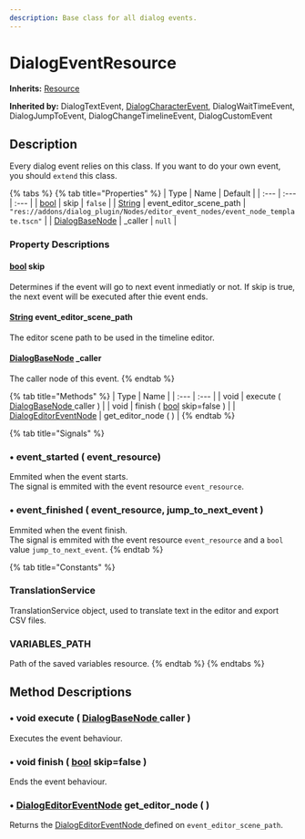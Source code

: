 ```yaml
---
description: Base class for all dialog events.
---
```


# DialogEventResource

**Inherits:** [Resource](https://docs.godotengine.org/es/stable/classes/class_resource.html)

**Inherited by:** DialogTextEvent, [DialogCharacterEvent](dialogcharacterevent.md), DialogWaitTimeEvent, DialogJumpToEvent, DialogChangeTimelineEvent, DialogCustomEvent

## Description

Every dialog event relies on this class. If you want to do your own event, you should `extend` this class.

{% tabs %}
{% tab title="Properties" %}
| Type | Name | Default |
| :--- | :--- | :--- |
| [bool](https://docs.godotengine.org/es/stable/classes/class_bool.html) | skip | `false` |
| [String](https://docs.godotengine.org/es/stable/classes/class_string.html) | event\_editor\_scene\_path | `"res://addons/dialog_plugin/Nodes/editor_event_nodes/event_node_template.tscn"` |
| [DialogBaseNode](../../node-class/class_dialog-base-node/) | \_caller | `null` |

### Property Descriptions

#### [bool](https://docs.godotengine.org/es/stable/classes/class_bool.html) skip <a id="property-skip"></a>

Determines if the event will go to next event inmediatly or not. If skip is true, the next event will be executed after thie event ends.



#### [String](https://docs.godotengine.org/es/stable/classes/class_string.html) event\_editor\_scene\_path

The editor scene path to be used in the timeline editor.



#### [DialogBaseNode](../../node-class/class_dialog-base-node/) \_caller

The caller node of this event.
{% endtab %}

{% tab title="Methods" %}
| Type | Name |
| :--- | :--- |
| void | execute \( [DialogBaseNode ](../../node-class/class_dialog-base-node/)caller \) |
| void | finish \( [bool](https://docs.godotengine.org/es/stable/classes/class_bool.html) skip=false \) |
| [DialogEditorEventNode](../../node-class/class_dialog-editor-event-node.md) | get\_editor\_node \( \) |
{% endtab %}

{% tab title="Signals" %}
### •  event\_started \( event\_resource\)

Emmited when the event starts.  
The signal is emmited with the event resource `event_resource`.

### •  event\_finished \( event\_resource, jump\_to\_next\_event \)

Emmited when the event finish.   
The signal is emmited with the event resource `event_resource` and a `bool` value `jump_to_next_event`.
{% endtab %}

{% tab title="Constants" %}
### TranslationService

TranslationService object, used to translate text in the editor and export CSV files.

### VARIABLES\_PATH

Path of the saved variables resource.
{% endtab %}
{% endtabs %}

## Method Descriptions

### •  void  execute \( [DialogBaseNode ](../../node-class/class_dialog-base-node/)caller \)

Executes the event behaviour.

### •  void  finish \(  [bool](https://docs.godotengine.org/es/stable/classes/class_bool.html) skip=false \)

Ends the event behaviour.

### •  [DialogEditorEventNode](../../node-class/class_dialog-editor-event-node.md)  get\_editor\_node \( \)

Returns the [DialogEditorEventNode ](../../node-class/class_dialog-editor-event-node.md)defined on `event_editor_scene_path`.



